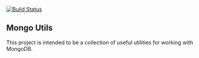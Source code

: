 [![Build Status](http://travis-ci.org/ajsharp/mongo_utils.png)](http://travis-ci.org/ajsharp/mongo_utils)

## Mongo Utils

This project is intended to be a collection of useful utilities for
working with MongoDB.
